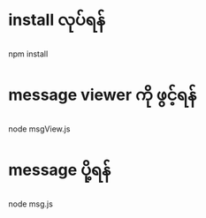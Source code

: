 # install လုပ်ရန်
npm install

# message viewer ကို ဖွင့်ရန်
node msgView.js


# message ပို့ရန်
node msg.js
